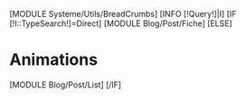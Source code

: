 
[MODULE Systeme/Utils/BreadCrumbs]
[INFO [!Query!]|I]
[IF [!I::TypeSearch!]=Direct]
    [MODULE Blog/Post/Fiche]
[ELSE]
    <h1>Animations</h1>
    [MODULE Blog/Post/List]
[/IF]